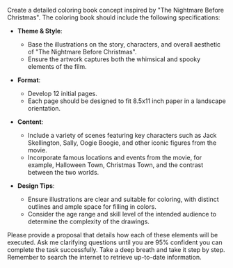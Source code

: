 Create a detailed coloring book concept inspired by "The Nightmare Before Christmas". The coloring book should include the following specifications:

- **Theme & Style**:
  - Base the illustrations on the story, characters, and overall aesthetic of "The Nightmare Before Christmas".
  - Ensure the artwork captures both the whimsical and spooky elements of the film.

- **Format**:
  - Develop 12 initial pages.
  - Each page should be designed to fit 8.5x11 inch paper in a landscape orientation.

- **Content**:
  - Include a variety of scenes featuring key characters such as Jack Skellington, Sally, Oogie Boogie, and other iconic figures from the movie.
  - Incorporate famous locations and events from the movie, for example, Halloween Town, Christmas Town, and the contrast between the two worlds.

- **Design Tips**:
  - Ensure illustrations are clear and suitable for coloring, with distinct outlines and ample space for filling in colors.
  - Consider the age range and skill level of the intended audience to determine the complexity of the drawings.

Please provide a proposal that details how each of these elements will be executed. Ask me clarifying questions until you are 95% confident you can complete the task successfully. Take a deep breath and take it step by step. Remember to search the internet to retrieve up-to-date information.